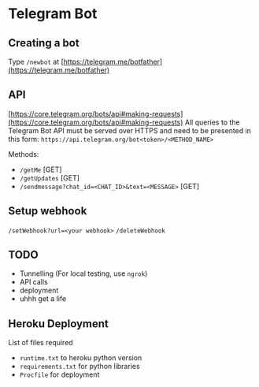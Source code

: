# Telegram Bot

## Creating a bot
Type `/newbot` at [https://telegram.me/botfather](https://telegram.me/botfather)

## API
[https://core.telegram.org/bots/api#making-requests](https://core.telegram.org/bots/api#making-requests)
All queries to the Telegram Bot API must be served over HTTPS and need to be presented in this form: `https://api.telegram.org/bot<token>/<METHOD_NAME>`

Methods:
- `/getMe` [GET]
- `/getUpdates` [GET]
- `/sendmessage?chat_id=<CHAT_ID>&text=<MESSAGE>` [GET]

## Setup webhook
`/setWebhook?url=<your webhook>`
`/deleteWebhook`

## TODO
- Tunnelling (For local testing, use `ngrok`)
- API calls
- deployment
- uhhh get a life

## Heroku Deployment
List of files required
- `runtime.txt` to heroku python version
- `requirements.txt` for python libraries
- `Procfile` for deployment